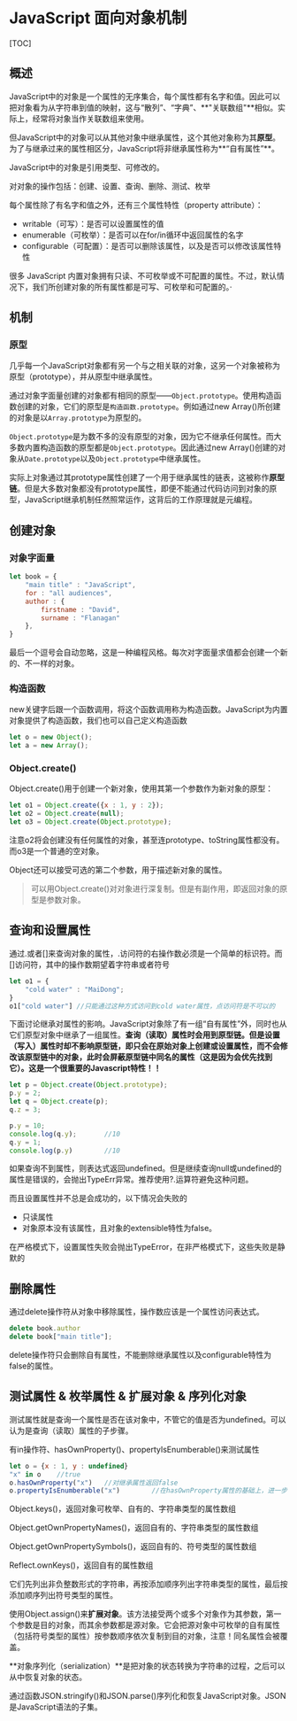 # JavaScript 面向对象机制

[TOC]

## 概述

JavaScript中的对象是一个属性的无序集合，每个属性都有名字和值。因此可以把对象看为从字符串到值的映射，这与“散列”、“字典”、**"关联数组"**相似。实际上，经常将对象当作关联数组来使用。

但JavaScript中的对象可以从其他对象中继承属性，这个其他对象称为其**原型**。为了与继承过来的属性相区分，JavaScript将非继承属性称为**“自有属性”**。

JavaScript中的对象是引用类型、可修改的。

对对象的操作包括：创建、设置、查询、删除、测试、枚举

每个属性除了有名字和值之外，还有三个属性特性（property attribute）：

- writable（可写）：是否可以设置属性的值
- enumerable（可枚举）：是否可以在for/in循环中返回属性的名字
- configurable（可配置）：是否可以删除该属性，以及是否可以修改该属性特性

很多 JavaScript 内置对象拥有只读、不可枚举或不可配置的属性。不过，默认情况下，我们所创建对象的所有属性都是可写、可枚举和可配置的。·																																																																					



## 机制

### 原型

几乎每一个JavaScript对象都有另一个与之相关联的对象，这另一个对象被称为原型（prototype），并从原型中继承属性。

通过对象字面量创建的对象都有相同的原型——`Object.prototype`。使用构造函数创建的对象，它们的原型是`构造函数.prototype`。例如通过new Array()所创建的对象是以`Array.prototype`为原型的。

`Object.prototype`是为数不多的没有原型的对象，因为它不继承任何属性。而大多数内置构造函数的原型都是`Object.prototype`。因此通过new Array()创建的对象从`Date.prototype`以及`Object.prototype`中继承属性。

实际上对象通过其prototype属性创建了一个用于继承属性的链表，这被称作**原型链**。但是大多数对象都没有prototype属性，即便不能通过代码访问到对象的原型，JavaScript继承机制任然照常运作，这背后的工作原理就是元编程。







## 创建对象

### 对象字面量

~~~javascript
let book = {
    "main title" : "JavaScript",
    for : "all audiences",
    author : {
        firstname : "David",
        surname : "Flanagan"
    },
}
~~~

最后一个逗号会自动忽略，这是一种编程风格。每次对字面量求值都会创建一个新的、不一样的对象。



### 构造函数

new关键字后跟一个函数调用，将这个函数调用称为构造函数。JavaScript为内置对象提供了构造函数，我们也可以自己定义构造函数

~~~JavaScript
let o = new Object();
let a = new Array();
~~~

### Object.create()

Object.create()用于创建一个新对象，使用其第一个参数作为新对象的原型：

~~~javascript
let o1 = Object.create({x : 1, y : 2});
let o2 = Object.create(null);
let o3 = Object.create(Object.prototype);
~~~

注意o2将会创建没有任何属性的对象，甚至连prototype、toString属性都没有。而o3是一个普通的空对象。

Object还可以接受可选的第二个参数，用于描述新对象的属性。

> 可以用Object.create()对对象进行深复制。但是有副作用，即返回对象的原型是参数对象。

## 查询和设置属性

通过.或者[]来查询对象的属性，.访问符的右操作数必须是一个简单的标识符。而[]访问符，其中的操作数期望着字符串或者符号

~~~javascript
let o1 = {
    "cold water" : "MaiDong";
}
o1["cold water"] //只能通过这种方式访问到cold water属性，点访问符是不可以的
~~~



下面讨论继承对属性的影响。JavaScript对象除了有一组“自有属性”外，同时也从它们原型对象中继承了一组属性。**查询（读取）属性时会用到原型链。但是设置（写入）属性时却不影响原型链，即只会在原始对象上创建或设置属性，而不会修改该原型链中的对象，此时会屏蔽原型链中同名的属性（这是因为会优先找到它）。这是一个很重要的Javascript特性！！**

~~~javascript
let p = Object.create(Object.prototype);
p.y = 2;
let q = Object.create(p);
q.z = 3;

p.y = 10;
console.log(q.y);		//10
q.y = 1;
console.log(p.y)		//10
~~~



如果查询不到属性，则表达式返回undefined。但是继续查询null或undefined的属性是错误的，会抛出TypeErr异常。推荐使用?.运算符避免这种问题。



而且设置属性并不总是会成功的，以下情况会失败的

- 只读属性
- 对象原本没有该属性，且对象的extensible特性为false。

在严格模式下，设置属性失败会抛出TypeError，在非严格模式下，这些失败是静默的

## 删除属性

通过delete操作符从对象中移除属性，操作数应该是一个属性访问表达式。

~~~javascript
delete book.author
delete book["main title"];
~~~



delete操作符只会删除自有属性，不能删除继承属性以及configurable特性为false的属性。

## 测试属性 & 枚举属性 & 扩展对象 & 序列化对象

测试属性就是查询一个属性是否在该对象中，不管它的值是否为undefined。可以认为是查询（读取）属性的子步骤。

有in操作符、hasOwnProperty()、propertyIsEnumberable()来测试属性

~~~javascript
let o = {x : 1, y : undefined}
"x" in o 	//true
o.hasOwnProperty("x")	//对继承属性返回false
o.propertyIsEnumberable("x")		//在hasOwnProperty属性的基础上，进一步判断该属性是否可枚举
~~~





Object.keys()，返回对象可枚举、自有的、字符串类型的属性数组

Object.getOwnPropertyNames()，返回自有的、字符串类型的属性数组

Object.getOwnPropertySymbols()，返回自有的、符号类型的属性数组

Reflect.ownKeys()，返回自有的属性数组

它们先列出非负整数形式的字符串，再按添加顺序列出字符串类型的属性，最后按添加顺序列出符号类型的属性。



使用Object.assign()来**扩展对象**。该方法接受两个或多个对象作为其参数，第一个参数是目的对象，而其余参数都是源对象。它会把源对象中可枚举的自有属性（包括符号类型的属性）按参数顺序依次复制到目的对象，注意！同名属性会被覆盖。



**对象序列化（serialization）**是把对象的状态转换为字符串的过程，之后可以从中恢复对象的状态。

通过函数JSON.stringify()和JSON.parse()序列化和恢复JavaScript对象。JSON是JavaScript语法的子集。